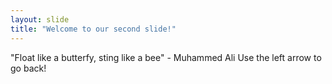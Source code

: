 ```yaml
---
layout: slide
title: "Welcome to our second slide!"
---
```

"Float like a butterfy, sting like a bee" - Muhammed Ali
Use the left arrow to go back!

